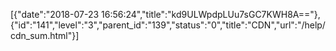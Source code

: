 [{"date":"2018-07-23 16:56:24","title":"kd9ULWpdpLUu7sGC7KWH8A=="},{"id":"141","level":"3","parent_id":"139","status":"0","title":"CDN","url":"/help/cdn_sum.html"}]